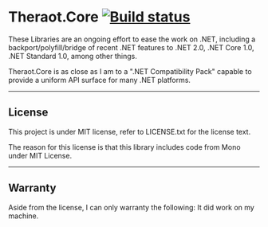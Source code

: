 Theraot.Core [![Build status](https://ci.appveyor.com/api/projects/status/rulmie40mm1ydvno/branch/master?svg=true)](https://ci.appveyor.com/project/theraot/theraot/branch/master)
===

These Libraries are an ongoing effort to ease the work on .NET, including a backport/polyfill/bridge of recent .NET features to .NET 2.0, .NET Core 1.0, .NET Standard 1.0, among other things.

Theraot.Core is as close as I am to a ".NET Compatibility Pack" capable to provide a uniform API surface for many .NET platforms.

---
License
---

This project is under MIT license, refer to LICENSE.txt for the license text.

The reason for this license is that this library includes code from Mono under MIT License.

---
Warranty
---

Aside from the license, I can only warranty the following: It did work on my machine.
